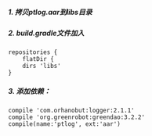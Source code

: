 ##### 1. 拷贝ptlog.aar到libs目录

##### 2. build.gradle文件加入

```
repositories {
    flatDir {
    dirs 'libs'
}
```

##### 3. 添加依赖：

```
compile 'com.orhanobut:logger:2.1.1'
compile 'org.greenrobot:greendao:3.2.2'
compile(name:'ptlog', ext:'aar')
```